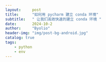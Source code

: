 ```yaml
---
layout:     post
title:      "如何用 pycharm 建立 conda 环境"
subtitle:   " 让我们高效快速的建立 conda 环境 "
date:       2024-10-2
author:     "Byolio"
header-img: "img/post-bg-android.jpg"
catalog: true
tags:
    - python
    - env
---
```

